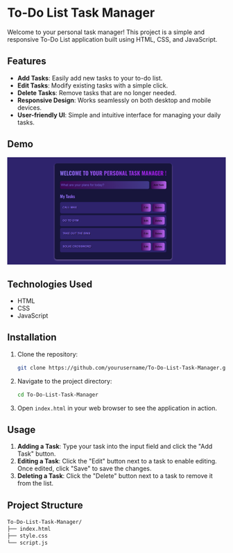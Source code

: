 # To-Do List Task Manager

Welcome to your personal task manager! This project is a simple and responsive To-Do List application built using HTML, CSS, and JavaScript. 

## Features

- **Add Tasks**: Easily add new tasks to your to-do list.
- **Edit Tasks**: Modify existing tasks with a simple click.
- **Delete Tasks**: Remove tasks that are no longer needed.
- **Responsive Design**: Works seamlessly on both desktop and mobile devices.
- **User-friendly UI**: Simple and intuitive interface for managing your daily tasks.

## Demo

![Screenshot](screenshot.png)

## Technologies Used

- HTML
- CSS
- JavaScript

## Installation

1. Clone the repository:

    ```sh
    git clone https://github.com/yourusername/To-Do-List-Task-Manager.git
    ```

2. Navigate to the project directory:

    ```sh
    cd To-Do-List-Task-Manager
    ```

3. Open `index.html` in your web browser to see the application in action.

## Usage

1. **Adding a Task**: Type your task into the input field and click the "Add Task" button.
2. **Editing a Task**: Click the "Edit" button next to a task to enable editing. Once edited, click "Save" to save the changes.
3. **Deleting a Task**: Click the "Delete" button next to a task to remove it from the list.

## Project Structure

```plaintext
To-Do-List-Task-Manager/
├── index.html
├── style.css
└── script.js
